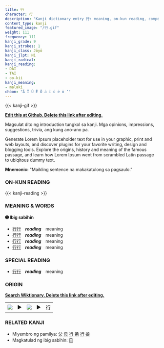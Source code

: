 ```yaml
---
title: 行
character: 行
description: "Kanji dictionary entry 行: meaning, on-kun reading, compounds, origin, related kanji"
content_type: kanji
featured_image: "/行.gif"
weight: 111
frequency: 111
kanji_grade: 9
kanji_strokes: 1
kanji_class: Jōyō
kanji_jlpt: N1
kanji_radical: 
kanji_reading: 
- DAI
- TAI
- oo-kii
kanji_meaning:
- malaki
chōon: "Ā Ī Ū Ē Ō ā ī ū ē ō ’"
---
```

[//]: # (Don't edit the line below. Kanji animated GIF code is automatically generated.)
{{< kanji-gif >}}

[//]: # (Edit below this line.)

**[Edit this at Github. Delete this link after editing.](https://github.com/tim0g/tim/tree/main/content/kanji/行/index.md)**

Magsulat dito ng introduction tungkol sa kanji. Mga opinions, impressions, suggestions, trivia, ang kung ano-ano pa.

Generate Lorem Ipsum placeholder text for use in your graphic, print and web layouts, and discover plugins for your favorite writing, design and blogging tools. Explore the origins, history and meaning of the famous passage, and learn how Lorem Ipsum went from scrambled Latin passage to ubiqitous dummy text.
 
**Mnemonic:** "Maikling sentence na makakatulong sa pagsaulo."

### ON-KUN READING

[//]: # (Don't edit the line below. ON-KUN READING code is automatically generated.)
{{< kanji-reading >}}

### MEANING & WORDS

#### ➊ **Ibig sabihin**
  - [行](../行)[行](../行)　***reading***　meaning
  - [行](../行)[行](../行)　***reading***　meaning
  - [行](../行)[行](../行)　***reading***　meaning
  - [行](../行)[行](../行)　***reading***　meaning

### SPECIAL READING
  - [行](../行)[行](../行)　***reading***　meaning

### ORIGIN

**[Search Wiktionary. Delete this link after editing.](https://wiktionary.org/wiki/行)**
<table class="kanji-table"><tr><td>
<img src="60px-行-bronze.svg.png">
</td><td>▶</td><td>
<img src="60px-行-oracle.svg.png">
</td><td>▶</td>
<td class="kanji-origin">行</td>
</tr></table>

### RELATED KANJI
- Miyembro ng pamilya: [父](../父) [母](../母) [行](../行) [弟](../弟) [行](../行) [娘](../娘)
- Magkatulad ng ibig sabihin: [日](../日)
